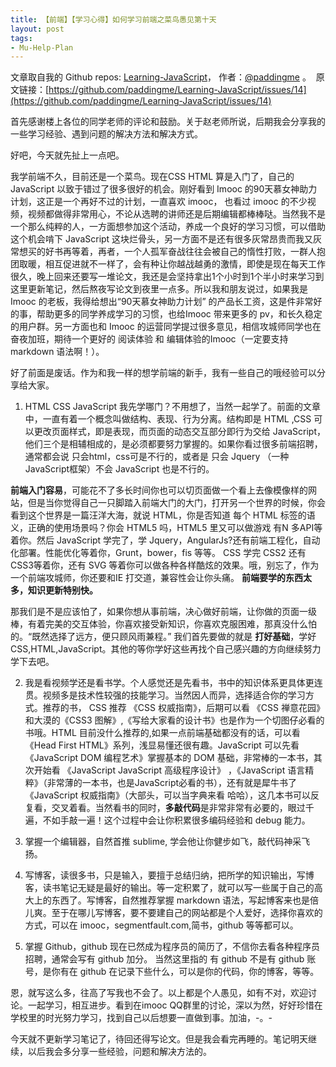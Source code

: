 ```yaml
---
title: 【前端】【学习心得】如何学习前端之菜鸟愚见第十天
layout: post
tags:
- Mu-Help-Plan
---
```



 文章取自我的 Github  repos: [Learning-JavaScript](https://github.com/paddingme/Learning-JavaScript)， 作者：[@paddingme](http://padding.me/about.html) 。 
 &nbsp;原文链接：[https://github.com/paddingme/Learning-JavaScript/issues/14](https://github.com/paddingme/Learning-JavaScript/issues/14)

首先感谢楼上各位的同学老师的评论和鼓励。关于赵老师所说，后期我会分享我的一些学习经验、遇到问题的解决方法和解决方式。

好吧，今天就先扯上一点吧。

我学前端不久，目前还是一个菜鸟。现在CSS HTML 算是入门了，自己的JavaScript 以致于错过了很多很好的机会。刚好看到 Imooc 的90天慕女神助力计划，这正是一个再好不过的计划，一直喜欢 imooc， 也看过 imooc 的不少视频，视频都做得非常用心，不论从选聘的讲师还是后期编辑都棒棒哒。当然我不是一个那么纯粹的人，一方面想参加这个活动，养成一个良好的学习习惯，可以借助这个机会啃下 JavaScript 这块烂骨头，另一方面不是还有很多灰常昂贵而我又灰常想买的好书再等着，再者，一个人孤军奋战往往会被自己的惰性打败，一群人抱团取暖，相互促进就不一样了，会有种让你越战越勇的激情，即使是现在每天工作很久，晚上回来还要写一堆论文，我还是会坚持拿出1个小时到1个半小时来学习到这里更新笔记，然后熬夜写论文到夜里一点多。所以我和朋友说过，如果我是Imooc 的老板，我得给想出“90天慕女神助力计划” 的产品长工资，这是件非常好的事，帮助更多的同学养成学习的习惯，也给Imooc 带来更多的 pv，和长久稳定的用户群。另一方面也和 Imooc 的运营同学提过很多意见，相信攻城师同学也在奋夜加班，期待一个更好的 阅读体验 和 编辑体验的Imooc（一定要支持 markdown 语法啊！）。

好了前面是废话。作为和我一样的想学前端的新手，我有一些自己的哦经验可以分享给大家。

1.  HTML CSS JavaScript 我先学哪门？不用想了，当然一起学了。前面的文章中，一直有着一个概念叫做结构、表现、行为分离。结构即是 HTML ,CSS 可以更改页面样式，即是表现，而页面的动态交互部分即行为交给 JavaScript，他们三个是相辅相成的，是必须都要努力掌握的。如果你看过很多前端招聘，通常都会说 只会html，css可是不行的，或者是 只会 Jquery （一种 JavaScript框架）不会 JavaScript 也是不行的。

 **前端入门容易**，可能花不了多长时间你也可以切页面做一个看上去像模像样的网站，但是当你觉得自己一只脚踏入前端大门的大门，打开另一个世界的时候，你会看到这个世界是一篇汪洋大海，就说 HTML，你是否知道 每个 HTML 标签的语义，正确的使用场景吗？你会 HTML5 吗，HTML5 里又可以做游戏 有N 多API等着你。然后 JavaScript 学完了，学 Jquery，AngularJs?还有前端工程化，自动化部署。性能优化等着你，Grunt，bower，fis 等等。
CSS 学完 CSS2 还有CSS3等着你，还有 SVG 等着你可以做各种各样酷炫的效果。哦，别忘了，作为一个前端攻城师，你还要和IE 打交道，兼容性会让你头痛。
**前端要学的东西太多，知识更新特别快。**

 那我们是不是应该怕了，如果你想从事前端，决心做好前端，让你做的页面一级棒，有着完美的交互体验，你喜欢接受新知识，你喜欢克服困难，那真没什么怕的。“既然选择了远方，便只顾风雨兼程。” 我们首先要做的就是 **打好基础**，学好 CSS,HTML,JavaScript。其他的等你学好这些再找个自己感兴趣的方向继续努力学下去吧。

2.  我是看视频学还是看书学。个人感觉还是先看书，书中的知识体系更具体更连贯。视频多是技术性较强的技能学习。当然因人而异，选择适合你的学习方式。推荐的书， CSS 推荐 《CSS 权威指南》，后期可以看 《CSS 禅意花园》和大漠的《CSS3 图解》,《写给大家看的设计书》也是作为一个切图仔必看的书哦。HTML 目前没什么推荐的,如果一点前端基础都没有的话，可以看《Head First HTML》系列，浅显易懂还很有趣。JavaScript 可以先看 《JavaScript DOM 编程艺术》掌握基本的 DOM 基础，非常棒的一本书，其次开始看 《JavaScript JavaScript 高级程序设计》 ，《JavaScript 语言精粹》（非常薄的一本书，也是JavaScript必看的书），还有就是犀牛书了《JavaScript 权威指南》（大部头，可以当字典来看 哈哈），这几本书可以反复看，交叉着看。当然看书的同时，**多敲代码**是非常非常有必要的，眼过千遍，不如手敲一遍！这个过程中会让你积累很多编码经验和 debug 能力。

3.  掌握一个编辑器，自然首推 sublime, 学会他让你健步如飞，敲代码神采飞扬。

4.  写博客，读很多书，只是输入，要擅于总结归纳，把所学的知识输出，写博客，读书笔记无疑是最好的输出。等一定积累了，就可以写一些属于自己的高大上的东西了。写博客，自然推荐掌握 markdown 语法，写起博客来也是倍儿爽。至于在哪儿写博客，要不要建自己的网站都是个人爱好，选择你喜欢的方式，可以在 imooc，segmentfault.com,简书，github 等等都可以。

5.  掌握 Github，github 现在已然成为程序员的简历了，不信你去看各种程序员招聘，通常会写有 github 加分。
当然这里指的 有 github 不是有 github 账号，是你有在 github 在记录下些什么，可以是你的代码，你的博客，等等。

恩，就写这么多，往高了写我也不会了。以上都是个人愚见，如有不对，欢迎讨论。一起学习，相互进步。看到在imooc  QQ群里的讨论，深以为然，好好珍惜在学校里的时光努力学习，找到自己以后想要一直做到事。加油，-。-

今天就不更新学习笔记了，待回还得写论文。但是我会看完再睡的。笔记明天继续，以后我会多分享一些经验，问题和解决方法的。
